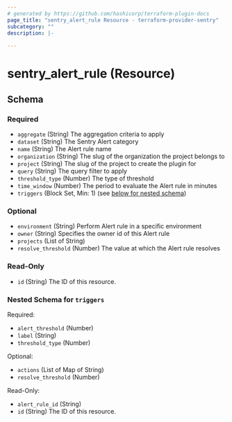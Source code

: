 ```yaml
---
# generated by https://github.com/hashicorp/terraform-plugin-docs
page_title: "sentry_alert_rule Resource - terraform-provider-sentry"
subcategory: ""
description: |-
  
---
```


# sentry_alert_rule (Resource)





<!-- schema generated by tfplugindocs -->
## Schema

### Required

- `aggregate` (String) The aggregation criteria to apply
- `dataset` (String) The Sentry Alert category
- `name` (String) The Alert rule name
- `organization` (String) The slug of the organization the project belongs to
- `project` (String) The slug of the project to create the plugin for
- `query` (String) The query filter to apply
- `threshold_type` (Number) The type of threshold
- `time_window` (Number) The period to evaluate the Alert rule in minutes
- `triggers` (Block Set, Min: 1) (see [below for nested schema](#nestedblock--triggers))

### Optional

- `environment` (String) Perform Alert rule in a specific environment
- `owner` (String) Specifies the owner id of this Alert rule
- `projects` (List of String)
- `resolve_threshold` (Number) The value at which the Alert rule resolves

### Read-Only

- `id` (String) The ID of this resource.

<a id="nestedblock--triggers"></a>
### Nested Schema for `triggers`

Required:

- `alert_threshold` (Number)
- `label` (String)
- `threshold_type` (Number)

Optional:

- `actions` (List of Map of String)
- `resolve_threshold` (Number)

Read-Only:

- `alert_rule_id` (String)
- `id` (String) The ID of this resource.


